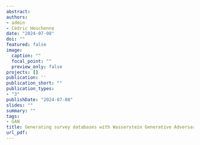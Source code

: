```yaml
---
abstract:
authors:
- admin
- Cédric Heuchenne 
date: "2024-07-08"
doi: ""
featured: false
image:
  caption: ""
  focal_point: ""
  preview_only: false
projects: []
publication: ''
publication_short: ""
publication_types:
- "3"
publishDate: "2024-07-08"
slides: ""
summary: ""
tags:
- GAN
title: Generating survey databases with Wasserstein Generative Adversarial Networks.
url_pdf: 
---
```


